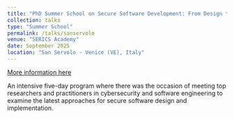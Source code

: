 ```yaml
---
title: "PhD Summer School on Secure Software Development: From Design to Implementation"
collection: talks
type: "Summer School"
permalink: /talks/sanservolo
venue: "SERICS Academy"
date: September 2025
location: "San Servolo - Venice (VE), Italy"
---
```


[More information here](https://serics-spoke6.github.io)

An intensive five-day program where there was the occasion of meeting top researchers and practitioners in cybersecurity and software engineering to examine the latest approaches for secure software design and implementation.
